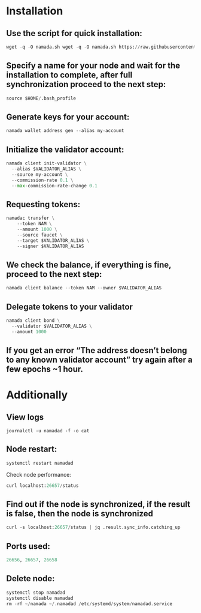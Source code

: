 
# Installation
## Use the script for quick installation:
```python
wget -q -O namada.sh wget -q -O namada.sh https://raw.githubusercontent.com/Node-max/Testnet/main/Namada/namada.sh && chmod +x namada.sh && sudo /bin/bash namada.sh && chmod +x namada.sh && sudo /bin/bash namada.sh
```
## Specify a name for your node and wait for the installation to complete, after full synchronization proceed to the next step:
```python
source $HOME/.bash_profile
```
## Generate keys for your account:
```python
namada wallet address gen --alias my-account
```
## Initialize the validator account:
```python
namada client init-validator \
  --alias $VALIDATOR_ALIAS \
  --source my-account \
  --commission-rate 0.1 \
  --max-commission-rate-change 0.1
```
## Requesting tokens:
```python
namadac transfer \
    --token NAM \
    --amount 1000 \
    --source faucet \
    --target $VALIDATOR_ALIAS \
    --signer $VALIDATOR_ALIAS
```
## We check the balance, if everything is fine, proceed to the next step:
```python
namada client balance --token NAM --owner $VALIDATOR_ALIAS
```
## Delegate tokens to your validator
```python
namada client bond \
  --validator $VALIDATOR_ALIAS \
  --amount 1000
```
## If you get an error “The address doesn’t belong to any known validator account” try again after a few epochs ~1 hour.

# Additionally
## View logs
```pytgon
journalctl -u namadad -f -o cat
```
## Node restart:
```python
systemctl restart namadad
```
Check node performance:
```python
curl localhost:26657/status
```
## Find out if the node is synchronized, if the result is false, then the node is synchronized
```python
curl -s localhost:26657/status | jq .result.sync_info.catching_up
```
## Ports used:
```python
26656, 26657, 26658
```
## Delete node:
```python
systemctl stop namadad
systemctl disable namadad
rm -rf ~/namada ~/.namadad /etc/systemd/system/namadad.service
```
